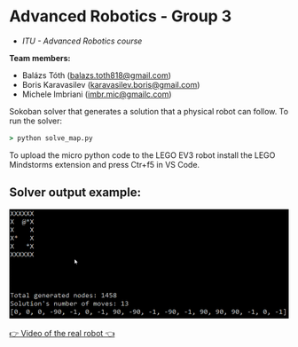 # Advanced Robotics - Group 3

- _ITU - Advanced Robotics course_

**Team members:**

- Balázs Tóth (balazs.toth818@gmail.com)
- Boris Karavasilev (karavasilev.boris@gmail.com)
- Michele Imbriani (imbr.mic@gmailc.com)

Sokoban solver that generates a solution that a physical robot can follow.
To run the solver:

```cmd
> python solve_map.py
```

To upload the micro python code to the LEGO EV3 robot install the LEGO Mindstorms extension and press Ctr+f5 in VS Code.

## Solver output example:

![competition map solution](./img/competition_solved.gif)

[👉 Video of the real robot 👈](https://youtu.be/fp0sEyfc36w)
